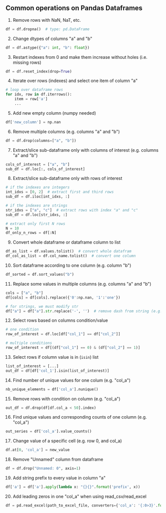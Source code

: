 ## Common operations on Pandas Dataframes

1) Remove rows with NaN, NaT, etc.
```python
df = df.dropna()  # type: pd.DataFrame
```

2) Change dtypes of columns "a" and "b"
```python
df = df.astype({"a": int, "b": float})
``` 

3) Restart indexes from 0 and make them increase without holes (i.e. missing rows)
```python
df = df.reset_index(drop=True)
``` 

4) Iterate over rows (indexes) and select one item of column "a"
```python
# loop over dataframe rows
for idx, row in df.iterrows():
    item = row['a']
    ...
``` 

5) Add new empty column (numpy needed)
```python
df['new_column'] = np.nan
```  

6) Remove multiple columns (e.g. columns "a" and "b")
```python
df = df.drop(columns=["a", "b"])
```  

7) Extract/slice sub-dataframe only with columns of interest (e.g. columns "a" and "b")
```python
cols_of_interest = ["a", "b"]
sub_df = df.loc[:, cols_of_interest]
```  

8) Extract/slice sub-dataframe only with rows of interest
```python
# if the indexes are integers
int_idxs = [0, 2]  # extract first and third rows
sub_df = df.iloc[int_idxs, :]

# if the indexes are strings
str_idxs = ["a", "c"]  # extract rows with index "a" and "c"
sub_df = df.loc[str_idxs, :]

# extract only first N rows
N = 10
df_only_n_rows = df[:N]
```  

9) Convert whole dataframe or dataframe column to list
```python
df_as_list = df.values.tolist()  # convert whole datafram
df_col_as_list = df.col_name.tolist()  # convert one column
```  

10) Sort dataframe according to one column (e.g. column "b")
```python
df_sorted = df.sort_values("b")
```  

11) Replace some values in multiple columns (e.g. columns "a" and "b")
```python
cols = ["a", "b"]
df[cols] = df[cols].replace({'0':np.nan, '1':'one'})

# for strings, we must modify str
df["a"] = df["a"].str.replace('-', '')  # remove dash from string (e.g. useful for session dates)
```  

12) Select rows based on columns condition/value
```python
# one condition
row_of_interest = df.loc[df["col_1"] == df["col_2"]]

# multiple conditions
row_of_interest = df[(df["col_1"] == 0) & (df["col_2"] == 1)]
``` 

13) Select rows if column value is in (```isin```) list
```python
list_of_interest = [...]
out_df = df[df['col_1'].isin(list_of_interest)]
``` 

14) Find number of unique values for one colum (e.g. "col_a")
```python
nb_unique_elements = df['col_a'].nunique()
``` 

15) Remove rows with condition on column (e.g. "col_a")
```python
out_df = df.drop(df[df.col_a < 50].index)
```

16) Find unique values and corresponding counts of one column (e.g. "col_a")
```python
out_series = df['col_a'].value_counts()
```

17) Change value of a specific cell (e.g. row 0, and col_a)
```python
df.at[0, 'col_a'] = new_value
```

18) Remove "Unnamed" column from dataframe
```python
df = df.drop("Unnamed: 0", axis=1)
```

19) Add string prefix to every value in column "a"
```python
df['a'] = df['a'].apply(lambda x: "{}{}".format('prefix', x))
```

20) Add leading zeros in one "col_a" when using read_csv/read_excel
```python
df = pd.read_excel(path_to_excel_file, converters={'col_a': '{:0>3}'.format})
```
